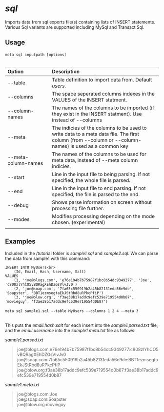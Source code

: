 # *sql*

Imports data from sql exports file(s) containing lists of INSERT statements. Various Sql variants are supported including MySql and Transact Sql.

## Usage

`meta sql inputpath [options]`
&nbsp;<br>
&nbsp;<br>

| Option | Description |
| :--- | :--- |
| --table| Table definition to import data from. Default *users*.|
| --columns| The space seperated columns indexes in the VALUES of the INSERT statment.|
| --column-names| The names of the columns to be imported (if they exist in the INSERT statment). Use instead of --columns|
| --meta| The indicies of the columns to be used to write data to a meta data file. The first column (from --column or --column-names) is used as a common key |
| --meta-column-names| The names of the columns to be used for meta data, instead of --meta column indicies.|
| --start | Line in the input file to being parsing. If not specified, the whole file is parsed.|
| --end | Line in the input file to end parsing. If not specified, the file is parsed to the end.|
| --debug | Shows parse information on screen without processing file further.|
| --modes | Modifies processing depending on the mode chosen. (experimental)|
| <img width=350> | |			

 
## Examples

Included in the /tutorial folder is *sample1.sql* and *sample2.sql*. We can parse the data from sample1 with this command:

```
INSERT INTO MyUsers<br>
    (Id, Email, Hash, Username, Salt)
VALUES
    (1, 'joe@blogs.com', 'e76e194b7b75987f1bc8b54dc9349277', 'Joe', 'c808zlYhCO5vBQRagXEhDZGsVlvJv0')
    (2, 'joe@soap.com', '7fa65c550919b2a45b82131eda56e9de', 'Soapster', 'BBT1ezmsegtaEkJStRbd8uRPkcPfiP')
    (3, 'joe@blow.org', 'f3ae38b17addc9efc539e719554d0b87', 'movieguy', 'f3ae38b17addc9efc539e719554d0b87')
```

`meta sql sample1.sql --table MyUsers --columns 1 2 4 --meta 3`
&nbsp;<br>
&nbsp;<br>

This puts the *email*:*hash*:*salt* for each insert into the *sample1.parsed.txt* file, and the *email*:*username* into the *sample1.meta.txt* file as follows:

*sample1.parsed.txt*
>joe<span>@blogs.com:e76e194b7b75987f1bc8b54dc9349277:c808zlYhCO5vBQRagXEhDZGsVlvJv0<br>
>joe<span>@soap.com:7fa65c550919b2a45b82131eda56e9de:BBT1ezmsegtaEkJStRbd8uRPkcPfiP<br>
>joe<span>@blow.org:f3ae38b17addc9efc539e719554d0b87:f3ae38b17addc9efc539e719554d0b87<br>

*sample1.meta.txt*
>joe<span>@blogs.com:Joe<br>
>joe<span>@soap.com:Soapster<br>
>joe<span>@blow.org:movieguy<br>

